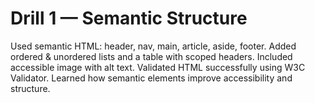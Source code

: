 # Drill 1 — Semantic Structure

 Used semantic HTML: header, nav, main, article, aside, footer.
 Added ordered & unordered lists and a table with scoped headers.
 Included accessible image with alt text.
 Validated HTML successfully using W3C Validator.
 Learned how semantic elements improve accessibility and structure.

